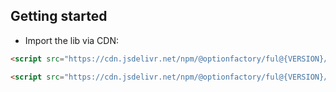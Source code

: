 ## Getting started
- Import the lib via CDN: 

```html
<script src="https://cdn.jsdelivr.net/npm/@optionfactory/ful@{VERSION}/dist/ful.iife.min.js" integrity="sha384-{INTEGRITY}" crossorigin="anonymous" referrerpolicy="no-referrer"></script>
```

```html
<script src="https://cdn.jsdelivr.net/npm/@optionfactory/ful@{VERSION}/dist/ful-client-errors.iife.min.js" integrity="sha384-{INTEGRITY}" crossorigin="anonymous" referrerpolicy="no-referrer"></script>

```
